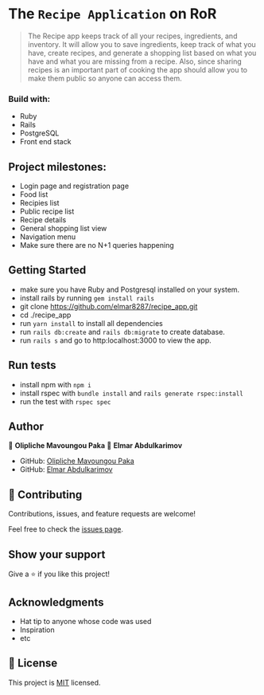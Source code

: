 # The `Recipe Application` on RoR

> The Recipe app keeps track of all your recipes, ingredients, and inventory. It will allow you to save ingredients, keep track of what you have, create recipes, and generate a shopping list based on what you have and what you are missing from a recipe. Also, since sharing recipes is an important part of cooking the app should allow you to make them public so anyone can access them.

### Build with:

- Ruby
- Rails
- PostgreSQL
- Front end stack

## Project milestones:

- Login page and registration page
- Food list
- Recipies list
- Public recipe list
- Recipe details
- General shopping list view
- Navigation menu
- Make sure there are no N+1 queries happening

## Getting Started

- make sure you have Ruby and Postgresql installed on your system.
- install rails by running `gem install rails`
- git clone https://github.com/elmar8287/recipe_app.git
- cd ./recipe_app
- run `yarn install` to install all dependencies
- run `rails db:create` and `rails db:migrate` to create database.
- run `rails s` and go to http:localhost:3000 to view the app.

## Run tests

- install npm with `npm i`
- install rspec with `bundle install` and `rails generate rspec:install`
- run the test with `rspec spec`

## Author

👤 **Olipliche Mavoungou Paka**
👤 **Elmar Abdulkarimov**

- GitHub: [Olipliche Mavoungou Paka](https://github.com/OLIPLICHE)
- GitHub: [Elmar Abdulkarimov](https://github.com/elmar8287)

## 🤝 Contributing

Contributions, issues, and feature requests are welcome!

Feel free to check the [issues page](../../issues/).

## Show your support

Give a ⭐️ if you like this project!

## Acknowledgments

- Hat tip to anyone whose code was used
- Inspiration
- etc

## 📝 License

This project is [MIT](./MIT.md) licensed.

